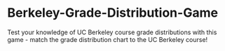 # Berkeley-Grade-Distribution-Game
Test your knowledge of UC Berkeley course grade distributions with this game - match the grade distribution chart to the UC Berkeley course!
